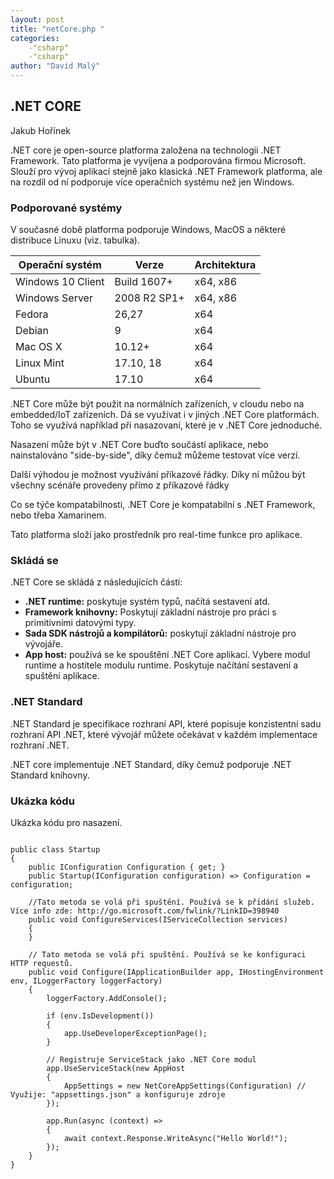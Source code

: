 ```yaml
---
layout: post
title: "netCore.php "
categories:
    -"csharp"
    -"csharp"
author: "David Malý"
--- 
```



##   .NET CORE


Jakub Hořínek



.NET core je open-source platforma založena na technologii .NET Framework. Tato platforma je vyvíjena a podporována firmou Microsoft. Slouží pro vývoj aplikací stejně jako klasická .NET Framework platforma, ale na rozdíl od ní podporuje více operačních systému než jen Windows.


### Podporované systémy


V současné době platforma podporuje Windows, MacOS a některé distribuce Linuxu (viz. tabulka).



| Operační systém  | Verze | Architektura  |
| --- | --- | --- |
| Windows 10 Client | Build 1607+ | x64, x86 |
| Windows Server | 2008 R2 SP1+ | x64, x86 |
| Fedora | 26,27 | x64 |
| Debian | 9 | x64 |
| Mac OS X | 10.12+ | x64 |
| Linux Mint | 17.10, 18 | x64 |
| Ubuntu | 17.10 | x64 |




.NET Core může být použit na normálních zařízeních, v cloudu nebo na embedded/IoT zařízeních. Dá se využívat i v jiných .NET Core platformách. Toho se využívá například při nasazovaní, které je v .NET Core jednoduché.



Nasazení může být v .NET Core buďto součástí aplikace, nebo nainstalováno "side-by-side", díky čemuž můžeme testovat více verzí.



Další výhodou je možnost využívání příkazové řádky. Díky ní můžou být všechny scénáře provedeny přímo z příkazové řádky



Co se týče kompatabilnosti, .NET Core je kompatabilní s .NET Framework, nebo třeba Xamarinem.



Tato platforma složí jako prostředník pro real-time funkce pro aplikace.


### Skládá se


.NET Core se skládá z následujících částí:


- **.NET runtime:** poskytuje systém typů, načítá sestavení atd.
- **Framework knihovny:** Poskytují základní nástroje pro práci s primitivními datovými typy.
- **Sada SDK nástrojů a kompilátorů:** poskytují základní nástroje pro vývojáře.
- **App host:** používá se ke spouštění .NET Core aplikací. Vybere modul runtime a hostitele modulu runtime. Poskytuje načítání sestavení a spuštění aplikace.


### .NET Standard


.NET Standard je specifikace rozhraní API, které popisuje konzistentní sadu rozhraní API .NET, které vývojář můžete očekávat v každém implementace rozhraní .NET.



.NET core implementuje .NET Standard, díky čemuž podporuje .NET Standard knihovny.


### Ukázka kódu


Ukázka kódu pro nasazení.


```

public class Startup
{
    public IConfiguration Configuration { get; }
    public Startup(IConfiguration configuration) => Configuration = configuration;

    //Tato metoda se volá při spuštění. Používá se k přidání služeb. Více info zde: http://go.microsoft.com/fwlink/?LinkID=398940
    public void ConfigureServices(IServiceCollection services)
    {
    }

    // Tato metoda se volá při spuštění. Používá se ke konfiguraci HTTP requestů.
    public void Configure(IApplicationBuilder app, IHostingEnvironment env, ILoggerFactory loggerFactory)
    {
        loggerFactory.AddConsole();

        if (env.IsDevelopment())
        {
            app.UseDeveloperExceptionPage();
        }

        // Registruje ServiceStack jako .NET Core modul
        app.UseServiceStack(new AppHost
        {
            AppSettings = new NetCoreAppSettings(Configuration) // Využije: "appsettings.json" a konfiguruje zdroje
        });

        app.Run(async (context) =>
        {
            await context.Response.WriteAsync("Hello World!");
        });
    }
}


```
